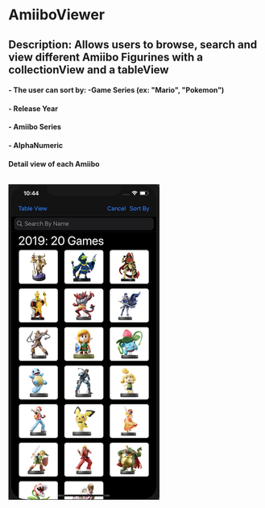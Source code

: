 # AmiiboViewer

## Description: Allows users to browse, search and view different Amiibo Figurines with a collectionView and a tableView
#### - The user can sort by: -Game Series (ex: "Mario", "Pokemon")
####                         - Release Year
####                         - Amiibo Series
####                         - AlphaNumeric

#### Detail view of each Amiibo
```swift
```

![AmiiboViewer](Assets/AmiiboViewer1.png)

